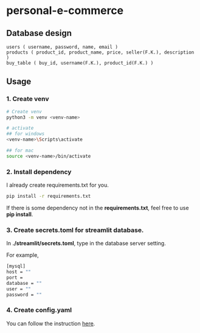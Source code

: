 # personal-e-commerce

## Database design
```
users ( username, password, name, email )
products ( product_id, product_name, price, seller(F.K.), description )
buy_table ( buy_id, username(F.K.), product_id(F.K.) )
```

## Usage
### 1. Create venv
```bash
# Create venv
python3 -m venv <venv-name>

# activate
## for windows
<venv-name>\Scripts\activate

## for mac
source <venv-name>/bin/activate
```

### 2. Install dependency

I already create requirements.txt for you.
```bash
pip install -r requirements.txt
```
If there is some dependency not in the <strong>requirements.txt</strong>, feel free to use <strong>pip install</strong>.

### 3. Create secrets.toml for streamlit database.

In <strong>./streamlit/secrets.toml</strong>, type in the database server setting.

For example,
```bash
[mysql]
host = ""
port = 
database = ""
user = ""
password = ""
```
### 4. Create config.yaml
You can follow the instruction [here](https://github.com/mkhorasani/Streamlit-Authenticator).